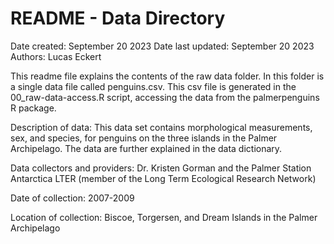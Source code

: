 # README - Data Directory

Date created: September 20 2023
Date last updated: September 20 2023
Authors: Lucas Eckert

This readme file explains the contents of the raw data folder. In this folder is a single data file called penguins.csv. This csv file is generated in the 00_raw-data-access.R script, accessing the data from the palmerpenguins R package.

Description of data: This data set contains morphological measurements, sex, and species, for penguins on the three islands in the Palmer Archipelago. The data are further explained in the data dictionary.

Data collectors and providers: Dr. Kristen Gorman and the Palmer Station Antarctica LTER (member of the Long Term Ecological Research Network)

Date of collection: 2007-2009

Location of collection: Biscoe, Torgersen, and Dream Islands in the Palmer Archipelago


